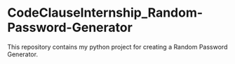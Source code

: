 # CodeClauseInternship_Random-Password-Generator

This repository contains my python project for creating a Random Password Generator.

